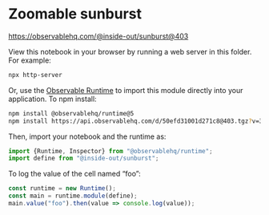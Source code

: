 # Zoomable sunburst

https://observablehq.com/@inside-out/sunburst@403

View this notebook in your browser by running a web server in this folder. For
example:

~~~sh
npx http-server
~~~

Or, use the [Observable Runtime](https://github.com/observablehq/runtime) to
import this module directly into your application. To npm install:

~~~sh
npm install @observablehq/runtime@5
npm install https://api.observablehq.com/d/50efd31001d271c8@403.tgz?v=3
~~~

Then, import your notebook and the runtime as:

~~~js
import {Runtime, Inspector} from "@observablehq/runtime";
import define from "@inside-out/sunburst";
~~~

To log the value of the cell named “foo”:

~~~js
const runtime = new Runtime();
const main = runtime.module(define);
main.value("foo").then(value => console.log(value));
~~~
